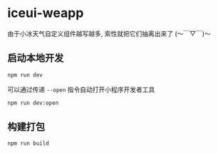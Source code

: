 # iceui-weapp

由于小冰天气自定义组件越写越多, 索性就把它们抽离出来了 (～￣▽￣)～

## 启动本地开发

```bash
npm run dev
```

可以通过传递 `--open` 指令自动打开小程序开发者工具
```bash
npm run dev:open
```

## 构建打包

```bash
npm run build
```

